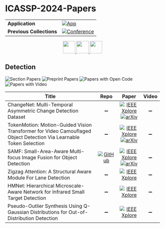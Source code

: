 # ICASSP-2024-Papers

<table>
    <tr>
        <td><strong>Application</strong></td>
        <td>
            <a href="https://huggingface.co/spaces/DmitryRyumin/NewEraAI-Papers" style="float:left;">
                <img src="https://img.shields.io/badge/🤗-NewEraAI--Papers-FFD21F.svg" alt="App" />
            </a>
        </td>
    </tr>
    <tr>
        <td><strong>Previous Collections</strong></td>
        <td>
            <a href="https://github.com/DmitryRyumin/ICASSP-2023-24-Papers/blob/main/README_2023.md">
                <img src="http://img.shields.io/badge/ICASSP-2023-0073AE.svg" alt="Conference">
            </a>
        </td>
    </tr>
</table>

<div align="center">
    <a href="https://github.com/DmitryRyumin/ICASSP-2023-24-Papers/blob/main/sections/2024/main/SLP-L22.md">
        <img src="https://cdn.jsdelivr.net/gh/DmitryRyumin/NewEraAI-Papers@main/images/left.svg" width="40" alt="" />
    </a>
    <a href="https://github.com/DmitryRyumin/ICASSP-2023-24-Papers/">
        <img src="https://cdn.jsdelivr.net/gh/DmitryRyumin/NewEraAI-Papers@main/images/home.svg" width="40" alt="" />
    </a>
    <a href="https://github.com/DmitryRyumin/ICASSP-2023-24-Papers/blob/main/sections/2024/main/AASP-L9.md">
        <img src="https://cdn.jsdelivr.net/gh/DmitryRyumin/NewEraAI-Papers@main/images/right.svg" width="40" alt="" />
    </a>
</div>


## Detection

![Section Papers](https://img.shields.io/badge/Section%20Papers-6-42BA16) ![Preprint Papers](https://img.shields.io/badge/Preprint%20Papers-3-b31b1b) ![Papers with Open Code](https://img.shields.io/badge/Papers%20with%20Open%20Code-1-1D7FBF) ![Papers with Video](https://img.shields.io/badge/Papers%20with%20Video-0-FF0000)

| **Title** | **Repo** | **Paper** | **Video** |
|-----------|:--------:|:---------:|:---------:|
| ChangeNet: Multi-Temporal Asymmetric Change Detection Dataset | :heavy_minus_sign: | [![IEEE Xplore](https://img.shields.io/badge/IEEE-10446592-E4A42C.svg)](https://ieeexplore.ieee.org/document/10446592) <br/> [![arXiv](https://img.shields.io/badge/arXiv-2312.17428-b31b1b.svg)](https://arxiv.org/abs/2312.17428) | :heavy_minus_sign: |
| TokenMotion: Motion-Guided Vision Transformer for Video Camouflaged Object Detection Via Learnable Token Selection | :heavy_minus_sign: | [![IEEE Xplore](https://img.shields.io/badge/IEEE-10447329-E4A42C.svg)](https://ieeexplore.ieee.org/document/10447329) <br/> [![arXiv](https://img.shields.io/badge/arXiv-2311.02535-b31b1b.svg)](https://arxiv.org/abs/2311.02535) | :heavy_minus_sign: |
| SAMF: Small-Area-Aware Multi-focus Image Fusion for Object Detection | [![GitHub](https://img.shields.io/github/stars/ixilai/SAMF?style=flat)](https://github.com/ixilai/SAMF) | [![IEEE Xplore](https://img.shields.io/badge/IEEE-10447642-E4A42C.svg)](https://ieeexplore.ieee.org/document/10447642) <br/> [![arXiv](https://img.shields.io/badge/arXiv-2401.08357-b31b1b.svg)](https://arxiv.org/abs/2401.08357) | :heavy_minus_sign: |
| Zigzag Attention: A Structural Aware Module For Lane Detection | :heavy_minus_sign: | [![IEEE Xplore](https://img.shields.io/badge/IEEE-10446500-E4A42C.svg)](https://ieeexplore.ieee.org/document/10446500) | :heavy_minus_sign: |
| HMNet: Hierarchical Microscale-Aware Network for Infrared Small Target Detection | :heavy_minus_sign: | [![IEEE Xplore](https://img.shields.io/badge/IEEE-10448344-E4A42C.svg)](https://ieeexplore.ieee.org/document/10448344) | :heavy_minus_sign: |
| Pseudo-Outlier Synthesis Using Q-Gaussian Distributions for Out-of-Distribution Detection | :heavy_minus_sign: | [![IEEE Xplore](https://img.shields.io/badge/IEEE-10448313-E4A42C.svg)](https://ieeexplore.ieee.org/document/10448313) | :heavy_minus_sign: |
